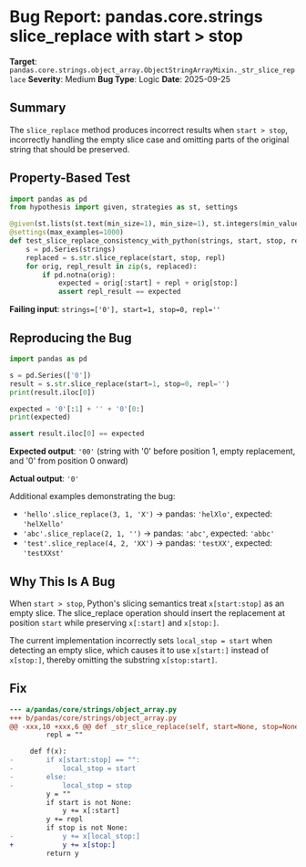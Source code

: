# Bug Report: pandas.core.strings slice_replace with start > stop

**Target**: `pandas.core.strings.object_array.ObjectStringArrayMixin._str_slice_replace`
**Severity**: Medium
**Bug Type**: Logic
**Date**: 2025-09-25

## Summary

The `slice_replace` method produces incorrect results when `start > stop`, incorrectly handling the empty slice case and omitting parts of the original string that should be preserved.

## Property-Based Test

```python
import pandas as pd
from hypothesis import given, strategies as st, settings

@given(st.lists(st.text(min_size=1), min_size=1), st.integers(min_value=-10, max_value=10), st.integers(min_value=-10, max_value=10), st.text(max_size=5))
@settings(max_examples=1000)
def test_slice_replace_consistency_with_python(strings, start, stop, repl):
    s = pd.Series(strings)
    replaced = s.str.slice_replace(start, stop, repl)
    for orig, repl_result in zip(s, replaced):
        if pd.notna(orig):
            expected = orig[:start] + repl + orig[stop:]
            assert repl_result == expected
```

**Failing input**: `strings=['0'], start=1, stop=0, repl=''`

## Reproducing the Bug

```python
import pandas as pd

s = pd.Series(['0'])
result = s.str.slice_replace(start=1, stop=0, repl='')
print(result.iloc[0])

expected = '0'[:1] + '' + '0'[0:]
print(expected)

assert result.iloc[0] == expected
```

**Expected output**: `'00'` (string with '0' before position 1, empty replacement, and '0' from position 0 onward)

**Actual output**: `'0'`

Additional examples demonstrating the bug:
- `'hello'.slice_replace(3, 1, 'X')` → pandas: `'helXlo'`, expected: `'helXello'`
- `'abc'.slice_replace(2, 1, '')` → pandas: `'abc'`, expected: `'abbc'`
- `'test'.slice_replace(4, 2, 'XX')` → pandas: `'testXX'`, expected: `'testXXst'`

## Why This Is A Bug

When `start > stop`, Python's slicing semantics treat `x[start:stop]` as an empty slice. The slice_replace operation should insert the replacement at position `start` while preserving `x[:start]` and `x[stop:]`.

The current implementation incorrectly sets `local_stop = start` when detecting an empty slice, which causes it to use `x[start:]` instead of `x[stop:]`, thereby omitting the substring `x[stop:start]`.

## Fix

```diff
--- a/pandas/core/strings/object_array.py
+++ b/pandas/core/strings/object_array.py
@@ -xxx,10 +xxx,6 @@ def _str_slice_replace(self, start=None, stop=None, repl=None):
         repl = ""

     def f(x):
-        if x[start:stop] == "":
-            local_stop = start
-        else:
-            local_stop = stop
         y = ""
         if start is not None:
             y += x[:start]
         y += repl
         if stop is not None:
-            y += x[local_stop:]
+            y += x[stop:]
         return y
```